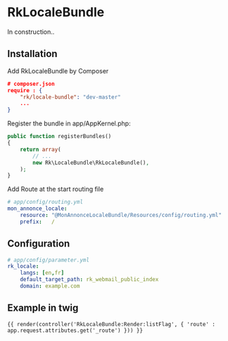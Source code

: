 RkLocaleBundle
==============

In construction..

Installation
----------

Add RkLocaleBundle by Composer

```json
# composer.json
require : {
    "rk/locale-bundle": "dev-master"
    ...
}
```
Register the bundle in app/AppKernel.php:
```php
public function registerBundles()
{
    return array(
        // ...
        new Rk\LocaleBundle\RkLocaleBundle(),
    );
}
```

Add Route at the start routing file
```yml
# app/config/routing.yml
mon_annonce_locale:
    resource: "@MonAnnonceLocaleBundle/Resources/config/routing.yml"
    prefix:   /
```


Configuration
--------
```yml
# app/config/parameter.yml
rk_locale:
    langs: [en,fr]
    default_target_path: rk_webmail_public_index
    domain: example.com
```
Example in twig 
-------
```twig
{{ render(controller('RkLocaleBundle:Render:listFlag', { 'route' : app.request.attributes.get('_route') })) }}
```




